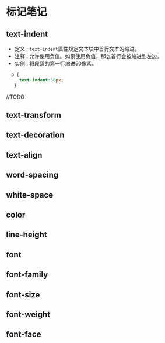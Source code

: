 # 标记笔记

## text-indent

- 定义 : `text-indent`属性规定文本块中首行文本的缩进。
- 注释 : 允许使用负值。如果使用负值，那么首行会被缩进到左边。
- 实例 : 将段落的第一行缩进50像素。

```css
  p {
     text-indent:50px;
   }
```


//TODO
## text-transform
## text-decoration
## text-align
## word-spacing
## white-space
## color
## line-height
## font
## font-family
## font-size
## font-weight
## font-face

